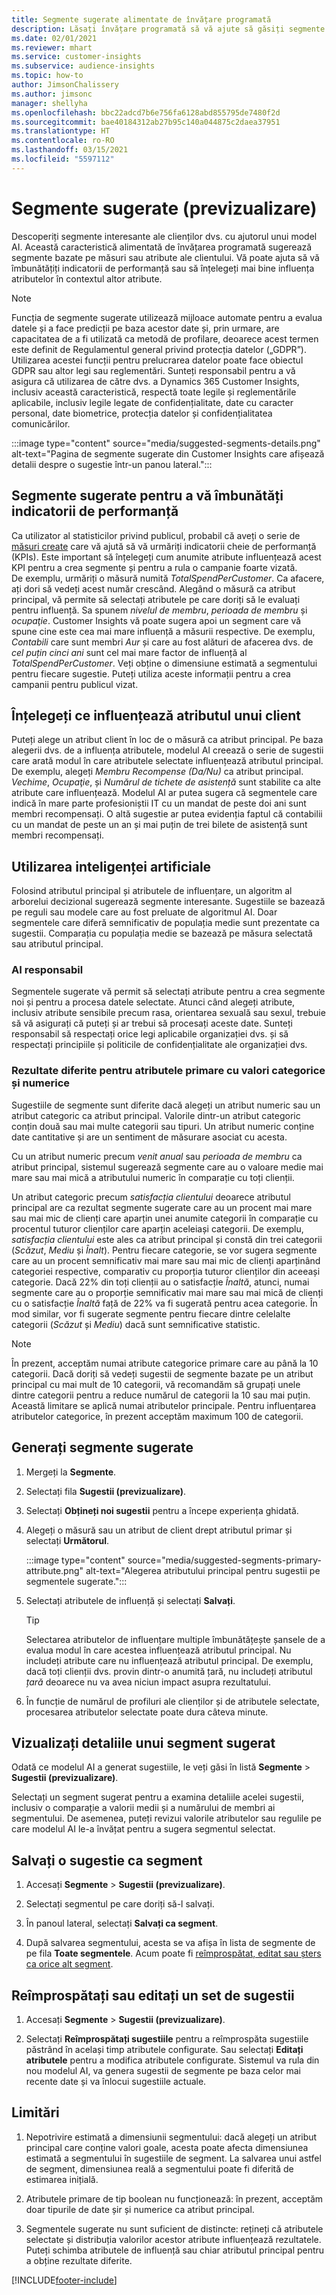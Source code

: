 ```yaml
---
title: Segmente sugerate alimentate de învățare programată
description: Lăsați învățare programată să vă ajute să găsiți segmente noi și interesante pe baza atributelor clienților.
ms.date: 02/01/2021
ms.reviewer: mhart
ms.service: customer-insights
ms.subservice: audience-insights
ms.topic: how-to
author: JimsonChalissery
ms.author: jimsonc
manager: shellyha
ms.openlocfilehash: bbc22adcd7b6e756fa6128abd855795de7480f2d
ms.sourcegitcommit: bae40184312ab27b95c140a044875c2daea37951
ms.translationtype: HT
ms.contentlocale: ro-RO
ms.lasthandoff: 03/15/2021
ms.locfileid: "5597112"
---
```

# <a name="suggested-segments-preview"></a>Segmente sugerate (previzualizare)

Descoperiți segmente interesante ale clienților dvs. cu ajutorul unui model AI. Această caracteristică alimentată de învățarea programată sugerează segmente bazate pe măsuri sau atribute ale clientului. Vă poate ajuta să vă îmbunătățiți indicatorii de performanță sau să înțelegeți mai bine influența atributelor în contextul altor atribute. 

> [!NOTE]
> Funcția de segmente sugerate utilizează mijloace automate pentru a evalua datele și a face predicții pe baza acestor date și, prin urmare, are capacitatea de a fi utilizată ca metodă de profilare, deoarece acest termen este definit de Regulamentul general privind protecția datelor („GDPR”). Utilizarea acestei funcții pentru prelucrarea datelor poate face obiectul GDPR sau altor legi sau reglementări. Sunteți responsabil pentru a vă asigura că utilizarea de către dvs. a Dynamics 365 Customer Insights, inclusiv această caracteristică, respectă toate legile și reglementările aplicabile, inclusiv legile legate de confidențialitate, date cu caracter personal, date biometrice, protecția datelor și confidențialitatea comunicărilor.

:::image type="content" source="media/suggested-segments-details.png" alt-text="Pagina de segmente sugerate din Customer Insights care afișează detalii despre o sugestie într-un panou lateral.":::

## <a name="suggested-segments-to-improve-your-kpis"></a>Segmente sugerate pentru a vă îmbunătăți indicatorii de performanță

Ca utilizator al statisticilor privind publicul, probabil că aveți o serie de [măsuri create](measures.md) care vă ajută să vă urmăriți indicatorii cheie de performanță (KPIs). Este important să înțelegeți cum anumite atribute influențează acest KPI pentru a crea segmente și pentru a rula o campanie foarte vizată.   
De exemplu, urmăriți o măsură numită *TotalSpendPerCustomer*. Ca afacere, ați dori să vedeți acest număr crescând. Alegând o măsură ca atribut principal, vă permite să selectați atributele pe care doriți să le evaluați pentru influență. Sa spunem *nivelul de membru*, *perioada de membru* și *ocupaţie*. Customer Insights vă poate sugera apoi un segment care vă spune cine este cea mai mare influență a măsurii respective. De exemplu, *Contabili* care sunt membri *Aur* și care au fost alături de afacerea dvs. de *cel puțin cinci ani* sunt cel mai mare factor de influență al *TotalSpendPerCustomer*. Veți obține o dimensiune estimată a segmentului pentru fiecare sugestie. Puteți utiliza aceste informații pentru a crea campanii pentru publicul vizat.

## <a name="understand-what-influences-a-customer-attribute"></a>Înțelegeți ce influențează atributul unui client

Puteți alege un atribut client în loc de o măsură ca atribut principal. Pe baza alegerii dvs. de a influența atributele, modelul AI creează o serie de sugestii care arată modul în care atributele selectate influențează atributul principal.   
De exemplu, alegeți *Membru Recompense (Da/Nu)* ca atribut principal. *Vechime*, *Ocupaţie*, și *Numărul de tichete de asistență* sunt stabilite ca alte atribute care influențează. Modelul AI ar putea sugera că segmentele care indică în mare parte profesioniștii IT cu un mandat de peste doi ani sunt membri recompensați. O altă sugestie ar putea evidenția faptul că contabilii cu un mandat de peste un an și mai puțin de trei bilete de asistență sunt membri recompensați. 

## <a name="artificial-intelligence-usage"></a>Utilizarea inteligenței artificiale

Folosind atributul principal și atributele de influențare, un algoritm al arborelui decizional sugerează segmente interesante. Sugestiile se bazează pe reguli sau modele care au fost preluate de algoritmul AI. Doar segmentele care diferă semnificativ de populația medie sunt prezentate ca sugestii. Comparația cu populația medie se bazează pe măsura selectată sau atributul principal.

### <a name="responsible-ai"></a>AI responsabil

Segmentele sugerate vă permit să selectați atribute pentru a crea segmente noi și pentru a procesa datele selectate. Atunci când alegeți atribute, inclusiv atribute sensibile precum rasa, orientarea sexuală sau sexul, trebuie să vă asigurați că puteți și ar trebui să procesați aceste date. Sunteți responsabil să respectați orice legi aplicabile organizației dvs. și să respectați principiile și politicile de confidențialitate ale organizației dvs.

### <a name="different-results-for-primary-attributes-with-categorical-and-numeric-values"></a>Rezultate diferite pentru atributele primare cu valori categorice și numerice

Sugestiile de segmente sunt diferite dacă alegeți un atribut numeric sau un atribut categoric ca atribut principal. Valorile dintr-un atribut categoric conțin două sau mai multe categorii sau tipuri. Un atribut numeric conține date cantitative și are un sentiment de măsurare asociat cu acesta.

Cu un atribut numeric precum *venit anual* sau *perioada de membru* ca atribut principal, sistemul sugerează segmente care au o valoare medie mai mare sau mai mică a atributului numeric în comparație cu toți clienții.

Un atribut categoric precum *satisfacția clientului* deoarece atributul principal are ca rezultat segmente sugerate care au un procent mai mare sau mai mic de clienți care aparțin unei anumite categorii în comparație cu procentul tuturor clienților care aparțin aceleiași categorii. De exemplu, *satisfacția clientului* este ales ca atribut principal și constă din trei categorii (*Scăzut*, *Mediu* și *Înalt*). Pentru fiecare categorie, se vor sugera segmente care au un procent semnificativ mai mare sau mai mic de clienți aparținând categoriei respective, comparativ cu proporția tuturor clienților din aceeași categorie. Dacă 22% din toți clienții au o satisfacție *Înaltă*, atunci, numai segmente care au o proporție semnificativ mai mare sau mai mică de clienți cu o satisfacție *Înaltă* față de 22% va fi sugerată pentru acea categorie. În mod similar, vor fi sugerate segmente pentru fiecare dintre celelalte categorii (*Scăzut* și *Mediu*) dacă sunt semnificative statistic.

> [!NOTE]
> În prezent, acceptăm numai atribute categorice primare care au până la 10 categorii. Dacă doriți să vedeți sugestii de segmente bazate pe un atribut principal cu mai mult de 10 categorii, vă recomandăm să grupați unele dintre categorii pentru a reduce numărul de categorii la 10 sau mai puțin. Această limitare se aplică numai atributelor principale. Pentru influențarea atributelor categorice, în prezent acceptăm maximum 100 de categorii.

## <a name="generate-suggested-segments"></a>Generați segmente sugerate

1. Mergeți la **Segmente**.

1. Selectați fila **Sugestii (previzualizare)**.

1. Selectați **Obțineți noi sugestii** pentru a începe experiența ghidată.

1. Alegeți o măsură sau un atribut de client drept atributul primar și selectați **Următorul**.

   :::image type="content" source="media/suggested-segments-primary-attribute.png" alt-text="Alegerea atributului principal pentru sugestii pe segmentele sugerate.":::

1. Selectați atributele de influență și selectați **Salvați**.
   
   > [!TIP]
   > Selectarea atributelor de influențare multiple îmbunătățește șansele de a evalua modul în care acestea influențează atributul principal. Nu includeți atribute care nu influențează atributul principal. De exemplu, dacă toți clienții dvs. provin dintr-o anumită țară, nu includeți atributul *țară* deoarece nu va avea niciun impact asupra rezultatului.

1. În funcție de numărul de profiluri ale clienților și de atributele selectate, procesarea atributelor selectate poate dura câteva minute. 

## <a name="view-details-of-a-suggested-segment"></a>Vizualizați detaliile unui segment sugerat

Odată ce modelul AI a generat sugestiile, le veți găsi în listă **Segmente** > **Sugestii (previzualizare)**.
 
Selectați un segment sugerat pentru a examina detaliile acelei sugestii, inclusiv o comparație a valorii medii și a numărului de membri ai segmentului. De asemenea, puteți revizui valorile atributelor sau regulile pe care modelul AI le-a învățat pentru a sugera segmentul selectat.

## <a name="save-a-suggestion-as-a-segment"></a>Salvați o sugestie ca segment

1. Accesați **Segmente** > **Sugestii (previzualizare)**.

1. Selectați segmentul pe care doriți să-l salvați. 

1. În panoul lateral, selectați **Salvați ca segment**. 

1. După salvarea segmentului, acesta se va afișa în lista de segmente de pe fila **Toate segmentele**. Acum poate fi [reîmprospătat, editat sau șters ca orice alt segment](segments.md).

## <a name="refresh-or-edit-a-set-of-suggestions"></a>Reîmprospătați sau editați un set de sugestii

1. Accesați **Segmente** > **Sugestii (previzualizare)**.

1. Selectați **Reîmprospătați sugestiile** pentru a reîmprospăta sugestiile păstrând în același timp atributele configurate. Sau selectați **Editați atributele** pentru a modifica atributele configurate. Sistemul va rula din nou modelul AI, va genera sugestii de segmente pe baza celor mai recente date și va înlocui sugestiile actuale.

## <a name="limitations"></a>Limitări

1. Nepotrivire estimată a dimensiunii segmentului: dacă alegeți un atribut principal care conține valori goale, acesta poate afecta dimensiunea estimată a segmentului în sugestiile de segment. La salvarea unui astfel de segment, dimensiunea reală a segmentului poate fi diferită de estimarea inițială.
 
2. Atributele primare de tip boolean nu funcționează: în prezent, acceptăm doar tipurile de date șir și numerice ca atribut principal.

3. Segmentele sugerate nu sunt suficient de distincte: rețineți că atributele selectate și distribuția valorilor acestor atribute influențează rezultatele. Puteți schimba atributele de influență sau chiar atributul principal pentru a obține rezultate diferite.



[!INCLUDE[footer-include](../includes/footer-banner.md)]